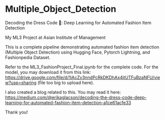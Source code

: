 # Multiple_Object_Detection
Decoding the Dress Code 👗: Deep Learning for Automated Fashion Item Detection

My ML3 Project at Asian Institute of Management

This is a complete pipeline demonstrating automated fashion item detection (Multiple Object Detection) using Hugging Face, Pytorch Lightning, and Fashionpedia Dataset.

Refer to the ML3_FashionProject_Final.ipynb for the complete code. For the model, you may download it from this link: https://drive.google.com/file/d/1iAcZv3nndPcRkDKDhAx4itUTFuBzaNFU/view?usp=sharing (file too big to upload here).

I also created a blog related to this. You may read it here: https://medium.com/@erikaglacson/decoding-the-dress-code-deep-learning-for-automated-fashion-item-detection-a1ce61acfe33

Thank you!
